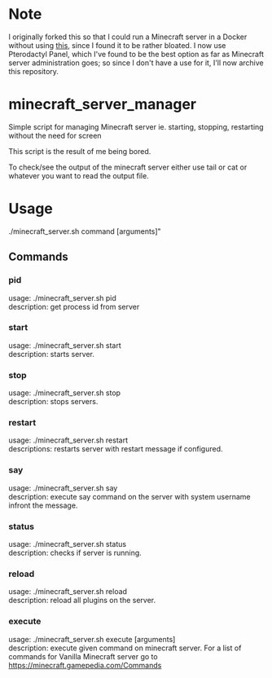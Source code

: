 # Note

I originally forked this so that I could run a Minecraft server in a Docker without using [this](https://github.com/itzg/docker-minecraft-server), since I found it to be rather bloated. I now use Pterodactyl Panel, which I've found to be the best option as far as Minecraft server administration goes; so since I don't have a use for it, I'll now archive this repository.

# minecraft_server_manager
Simple script for managing Minecraft server ie. starting, stopping, restarting without the need for screen

This script is the result of me being bored.

To check/see the output of the minecraft server either use tail or cat or whatever you want to read the output file.

# Usage
  ./minecraft_server.sh command [arguments]"
  
## Commands
### pid
usage: ./minecraft_server.sh pid  
description: get process id from server

### start
usage: ./minecraft_server.sh start  
description: starts server.

### stop
usage: ./minecraft_server.sh stop  
description: stops servers.

### restart
usage: ./minecraft_server.sh restart  
descriptions: restarts server with restart message if configured.

### say
usage: ./minecraft_server.sh say <message>  
description: execute say command on the server with system username infront the message.

### status
usage: ./minecraft_server.sh status  
description: checks if server is running.  

### reload
usage: ./minecraft_server.sh reload  
description: reload all plugins on the server.

### execute <command>
usage: ./minecraft_server.sh execute [arguments]  
description: execute given command on minecraft server. For a list of commands for Vanilla Minecraft server go to <https://minecraft.gamepedia.com/Commands>
